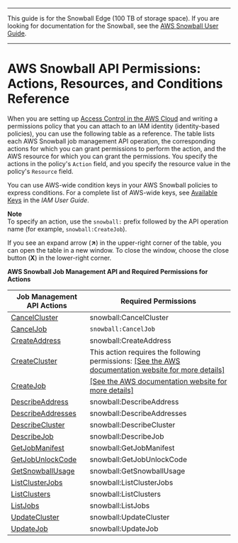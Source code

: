 --------

This guide is for the Snowball Edge \(100 TB of storage space\)\. If you are looking for documentation for the Snowball, see the [AWS Snowball User Guide](http://docs.aws.amazon.com/snowball/latest/ug/whatissnowball.html)\.

--------

# AWS Snowball API Permissions: Actions, Resources, and Conditions Reference<a name="snowball-api-permissions-ref"></a>

When you are setting up [Access Control in the AWS Cloud](authentication-and-access-control.md#access-control) and writing a permissions policy that you can attach to an IAM identity \(identity\-based policies\), you can use the following table as a reference\. The table lists each AWS Snowball job management API operation, the corresponding actions for which you can grant permissions to perform the action, and the AWS resource for which you can grant the permissions\. You specify the actions in the policy's `Action` field, and you specify the resource value in the policy's `Resource` field\. 

You can use AWS\-wide condition keys in your AWS Snowball policies to express conditions\. For a complete list of AWS\-wide keys, see [Available Keys](http://docs.aws.amazon.com/IAM/latest/UserGuide/reference_policies_elements.html#AvailableKeys) in the *IAM User Guide*\. 

**Note**  
To specify an action, use the `snowball:` prefix followed by the API operation name \(for example, `snowball:CreateJob`\)\.

If you see an expand arrow \(**↗**\) in the upper\-right corner of the table, you can open the table in a new window\. To close the window, choose the close button \(**X**\) in the lower\-right corner\.


**AWS Snowball Job Management API and Required Permissions for Actions**  

| Job Management API Actions | Required Permissions | 
| --- | --- | 
|   [CancelCluster](http://docs.aws.amazon.com/snowball/latest/api-reference/API_CancelCluster.html)   | snowball:CancelCluster | 
|   [CancelJob](http://docs.aws.amazon.com/snowball/latest/api-reference/API_CancelJob.html)  |  `snowball:CancelJob`  | 
|   [CreateAddress](http://docs.aws.amazon.com/snowball/latest/api-reference/API_CreateAddress.html)  | snowball:CreateAddress | 
|   [CreateCluster](http://docs.aws.amazon.com/snowball/latest/api-reference/API_CreateCluster.html)  | This action requires the following permissions: [\[See the AWS documentation website for more details\]](http://docs.aws.amazon.com/snowball/latest/developer-guide/snowball-api-permissions-ref.html) | 
|   [CreateJob](http://docs.aws.amazon.com/snowball/latest/api-reference/API_CreateJob.html)  |  [\[See the AWS documentation website for more details\]](http://docs.aws.amazon.com/snowball/latest/developer-guide/snowball-api-permissions-ref.html) | 
|   [DescribeAddress](http://docs.aws.amazon.com/snowball/latest/api-reference/API_DescribeAddress.html)  | snowball:DescribeAddress | 
|   [DescribeAddresses](http://docs.aws.amazon.com/snowball/latest/api-reference/API_DescribeAddresses.html)  | snowball:DescribeAddresses | 
|   [DescribeCluster](http://docs.aws.amazon.com/snowball/latest/api-reference/API_DescribeCluster.html)  | snowball:DescribeCluster | 
|   [DescribeJob](http://docs.aws.amazon.com/snowball/latest/api-reference/API_DescribeJob.html)  | snowball:DescribeJob | 
|   [GetJobManifest](http://docs.aws.amazon.com/snowball/latest/api-reference/API_GetJobManifest.html)  | snowball:GetJobManifest | 
|   [GetJobUnlockCode](http://docs.aws.amazon.com/snowball/latest/api-reference/API_GetJobUnlockCode.html)  | snowball:GetJobUnlockCode | 
|   [GetSnowballUsage](http://docs.aws.amazon.com/snowball/latest/api-reference/API_GetSnowballUsage.html)  | snowball:GetSnowballUsage | 
|   [ListClusterJobs](http://docs.aws.amazon.com/snowball/latest/api-reference/API_ListClusterJobs.html)  | snowball:ListClusterJobs | 
|   [ListClusters](http://docs.aws.amazon.com/snowball/latest/api-reference/API_ListClusters.html)  | snowball:ListClusters | 
|   [ListJobs](http://docs.aws.amazon.com/snowball/latest/api-reference/API_ListJobs.html)  | snowball:ListJobs | 
|   [UpdateCluster](http://docs.aws.amazon.com/snowball/latest/api-reference/API_UpdateCluster.html)  | snowball:UpdateCluster | 
|   [UpdateJob](http://docs.aws.amazon.com/snowball/latest/api-reference/API_UpdateJob.html)  | snowball:UpdateJob | 